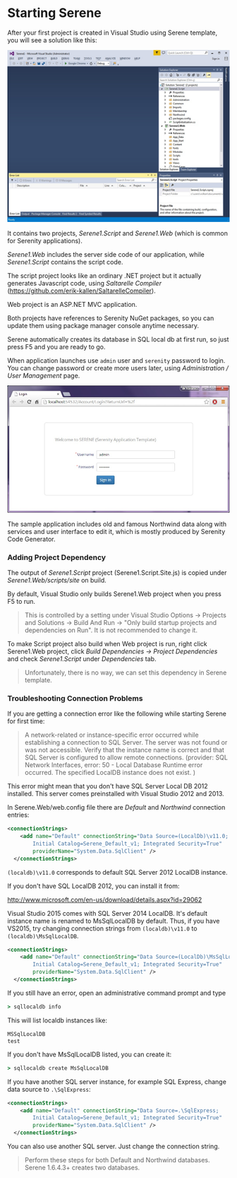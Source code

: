 # Starting Serene

After your first project is created in Visual Studio using Serene template, you will see a solution like this:

![Initial Solution Content](img/initial_solution_content.jpg)

It contains two projects, *Serene1.Script* and *Serene1.Web* (which is common for Serenity applications).

*Serene1.Web* includes the server side code of our application, while *Serene1.Script* contains the script code.

The script project looks like an ordinary .NET project but it actually generates Javascript code, using *Saltarelle Compiler* (https://github.com/erik-kallen/SaltarelleCompiler).

Web project is an ASP.NET MVC application.

Both projects have references to Serenity NuGet packages, so you can update them using package manager console anytime necessary.

Serene automatically creates its database in SQL local db at first run, so just press F5 and you are ready to go.

When application launches use `admin` user and `serenity` password to login. You can change password or create more users later, using *Administration / User Management* page.

![Login Screen](img/login_screen.jpg)

The sample application includes old and famous Northwind data along with services and user interface to edit it, which is mostly produced by Serenity Code Generator.

### Adding Project Dependency

The output of *Serene1.Script* project (Serene1.Script.Site.js) is copied under *Serene1.Web/scripts/site* on build. 

By default, Visual Studio only builds Serene1.Web project when you press F5 to run. 

> This is controlled by a setting under Visual Studio Options -> Projects and Solutions -> Build And Run -> "Only build startup projects and dependencies on Run". It is not recommended to change it.

To make Script project also build when Web project is run, right click Serene1.Web project, click *Build Dependencies -> Project Dependencies* and check *Serene1.Script* under *Dependencies* tab.

> Unfortunately, there is no way, we can set this dependency in Serene template.


### Troubleshooting Connection Problems

If you are getting a connection error like the following while starting Serene for first time:

> A network-related or instance-specific error occurred while establishing a connection to SQL Server. The server was not found or was not accessible. Verify that the instance name is correct and that SQL Server is configured to allow remote connections. (provider: SQL Network Interfaces, error: 50 - Local Database Runtime error occurred. The specified LocalDB instance does not exist.
)



This error might mean that you don't have SQL Server Local DB 2012 installed. This server comes preinstalled with Visual Studio 2012 and 2013. 

In Serene.Web/web.config file there are *Default* and *Northwind* connection entries:

```xml
<connectionStrings>
    <add name="Default" connectionString="Data Source=(LocalDb)\v11.0; 
        Initial Catalog=Serene_Default_v1; Integrated Security=True" 
        providerName="System.Data.SqlClient" />
  </connectionStrings>
```

`(localdb)\v11.0` corresponds to default SQL Server 2012 LocalDB instance.

If you don't have SQL LocalDB 2012, you can install it from:

http://www.microsoft.com/en-us/download/details.aspx?id=29062

Visual Studio 2015 comes with SQL Server 2014 LocalDB. It's default instance name is renamed to MsSqlLocalDB by default. Thus, if you have VS2015, try changing connection strings from `(localdb)\v11.0` to `(localdb)\MsSqlLocalDB`.

```xml
<connectionStrings>
    <add name="Default" connectionString="Data Source=(LocalDb)\MsSqlLocalDB; 
        Initial Catalog=Serene_Default_v1; Integrated Security=True" 
        providerName="System.Data.SqlClient" />
  </connectionStrings>
```

If you still have an error, open an administrative command prompt and type

```bat
> sqllocaldb info
```

This will list localdb instances like:

```
MSSqlLocalDB
test
```

If you don't have MsSqlLocalDB listed, you can create it:

```bat
> sqllocaldb create MsSqlLocalDB
```


If you have another SQL server instance, for example SQL Express, change data source to `.\SqlExpress`:


```xml
<connectionStrings>
    <add name="Default" connectionString="Data Source=.\SqlExpress; 
        Initial Catalog=Serene_Default_v1; Integrated Security=True" 
        providerName="System.Data.SqlClient" />
  </connectionStrings>
```


You can also use another SQL server. Just change the connection string.

> Perform these steps for both Default and Northwind databases. Serene 1.6.4.3+ creates two databases.
